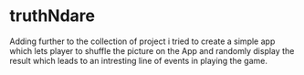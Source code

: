 # truthNdare
Adding further to the collection of project i tried to create a simple app which
lets player to shuffle the picture on the App and randomly display the result
which leads to an intresting line of events in playing the game.

